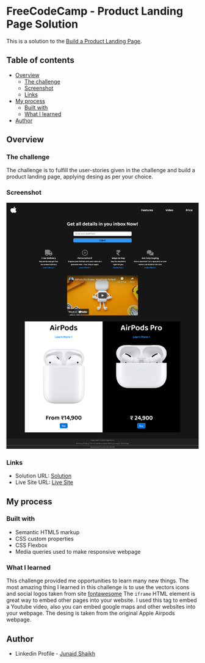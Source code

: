 # FreeCodeCamp - Product Landing Page Solution

This is a solution to the [Build a Product Landing Page](https://www.freecodecamp.org/learn/responsive-web-design/responsive-web-design-projects/build-a-product-landing-page).  

## Table of contents

- [Overview](#overview)
  - [The challenge](#the-challenge)
  - [Screenshot](#screenshot)
  - [Links](#links)
- [My process](#my-process)
  - [Built with](#built-with)
  - [What I learned](#what-i-learned)
- [Author](#author)

## Overview

### The challenge

The challenge is to fulfill the user-stories given in the challenge and build a product landing page, applying desing as per your choice. 

### Screenshot

![](./product-landing-page.png)

### Links

- Solution URL: [Solution](https://github.com/junaidshaikh-js/product-landing-page)
- Live Site URL: [Live Site](https://junaidshaikh-js.github.io/product-landing-page/)

## My process

### Built with

- Semantic HTML5 markup
- CSS custom properties
- CSS Flexbox
- Media queries used to make responsive webpage

### What I learned

This challenge provided me opportunities to learn many new things. The most amazing thing I learned in this challenge is to use the vectors icons and social logos taken from site [fontawesome](https://fontawesome.com/)  The `iframe` HTML element is great way to embed other pages into your website. I used this tag to embed a Youtube video, also you can embed google maps and other websites into your webpage. The desing is taken from the original Apple Airpods webpage.


## Author

- Linkedin Profile - [Junaid Shaikh](https://www.linkedin.com/in/junaidshaikhjs/)
